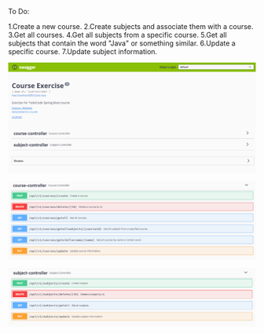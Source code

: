 To Do:

1.Create a new course.
2.Create subjects and associate them with a course.
3.Get all courses.
4.Get all subjects from a specific course.
5.Get all subjects that contain the word "Java" or something similar.
6.Update a specific course.
7.Update subject information.


![swagger-home](https://github.com/SannDag/api-courses-subjects-exercise/blob/main/img/swagger-1.png)

![Logo de mi proyecto](https://github.com/SannDag/api-courses-subjects-exercise/blob/main/img/swagger-course-controller.png)

![Logo de mi proyecto](https://github.com/SannDag/api-courses-subjects-exercise/blob/main/img/swagger-subjects-controller.png)
